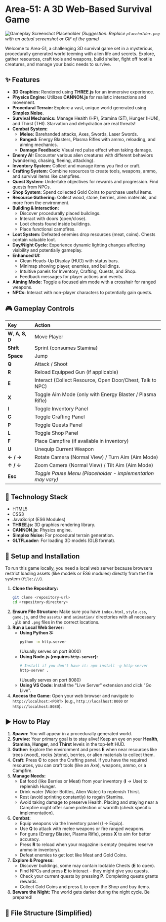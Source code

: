 # Area-51: A 3D Web-Based Survival Game

![Gameplay Screenshot Placeholder](placeholder.png)
*(Suggestion: Replace `placeholder.png` with an actual screenshot or GIF of the game)*

Welcome to Area-51, a challenging 3D survival game set in a mysterious, procedurally generated world teeming with alien life and secrets. Explore, gather resources, craft tools and weapons, build shelter, fight off hostile creatures, and manage your basic needs to survive.

## ✨ Features

*   **3D Graphics:** Rendered using **THREE.js** for an immersive experience.
*   **Physics Engine:** Utilizes **CANNON.js** for realistic interactions and movement.
*   **Procedural Terrain:** Explore a vast, unique world generated using **Simplex Noise**.
*   **Survival Mechanics:** Manage Health (HP), Stamina (ST), Hunger (HUN), and Thirst (THI). Starvation and dehydration are real threats!
*   **Combat System:**
    *   **Melee:** Barehanded attacks, Axes, Swords, Laser Swords.
    *   **Ranged:** Energy Blasters, Plasma Rifles with ammo, reloading, and aiming mechanics.
    *   **Damage Feedback:** Visual red pulse effect when taking damage.
*   **Enemy AI:** Encounter various alien creatures with different behaviors (wandering, chasing, fleeing, attacking).
*   **Inventory System:** Collect and manage items you find or craft.
*   **Crafting System:** Combine resources to create tools, weapons, ammo, and survival items like campfires.
*   **Quest System:** Undertake objectives for rewards and progression. Find quests from NPCs.
*   **Shop System:** Spend collected Gold Coins to purchase useful items.
*   **Resource Gathering:** Collect wood, stone, berries, alien materials, and more from the environment.
*   **Building & Interaction:**
    *   Discover procedurally placed buildings.
    *   Interact with doors (open/close).
    *   Loot chests found inside buildings.
    *   Place functional campfires.
*   **Loot System:** Defeated enemies drop resources (meat, coins). Chests contain valuable loot.
*   **Day/Night Cycle:** Experience dynamic lighting changes affecting visibility and potentially gameplay.
*   **Enhanced UI:**
    *   Clean Heads-Up Display (HUD) with status bars.
    *   Minimap showing player, enemies, and buildings.
    *   Intuitive panels for Inventory, Crafting, Quests, and Shop.
    *   Feedback messages for player actions and events.
*   **Aiming Mode:** Toggle a focused aim mode with a crosshair for ranged weapons.
*   **NPCs:** Interact with non-player characters to potentially gain quests.

## 🎮 Gameplay Controls

| Key          | Action                                                        |
| :----------- | :------------------------------------------------------------ |
| **W, A, S, D** | Move Player                                                   |
| **Shift**    | Sprint (consumes Stamina)                                     |
| **Space**    | Jump                                                          |
| **Q**        | Attack / Shoot                                                |
| **R**        | Reload Equipped Gun (if applicable)                           |
| **E**        | Interact (Collect Resource, Open Door/Chest, Talk to NPC)     |
| **X**        | Toggle Aim Mode (only with Energy Blaster / Plasma Rifle)     |
| **I**        | Toggle Inventory Panel                                        |
| **C**        | Toggle Crafting Panel                                         |
| **P**        | Toggle Quests Panel                                           |
| **L**        | Toggle Shop Panel                                             |
| **F**        | Place Campfire (if available in inventory)                    |
| **U**        | Unequip Current Weapon                                        |
| **← / →**    | Rotate Camera (Normal View) / Turn Aim (Aim Mode)           |
| **↑ / ↓**    | Zoom Camera (Normal View) / Tilt Aim (Aim Mode)             |
| **Esc**      | *Toggle Pause Menu (Placeholder - implementation may vary)* |

## 🔧 Technology Stack

*   HTML5
*   CSS3
*   JavaScript (ES6 Modules)
*   **THREE.js:** 3D graphics rendering library.
*   **CANNON.js:** Physics engine.
*   **Simplex Noise:** For procedural terrain generation.
*   **GLTFLoader:** For loading 3D models (GLB format).

## 🚀 Setup and Installation

To run this game locally, you need a local web server because browsers restrict loading assets (like models or ES6 modules) directly from the file system (`file:///`).

1.  **Clone the Repository:**
    ```bash
    git clone <repository-url>
    cd <repository-directory>
    ```
2.  **Ensure File Structure:** Make sure you have `index.html`, `style.css`, `game.js`, and the `assets/` and `animation/` directories with all necessary `.glb` and `.png` files in the correct locations.
3.  **Run a Local Web Server:**
    *   **Using Python 3:**
        ```bash
        python -m http.server
        ```
        (Usually serves on port 8000)
    *   **Using Node.js (requires `http-server`):**
        ```bash
        # Install if you don't have it: npm install -g http-server
        http-server .
        ```
        (Usually serves on port 8080)
    *   **Using VS Code:** Install the "Live Server" extension and click "Go Live".
4.  **Access the Game:** Open your web browser and navigate to `http://localhost:<PORT>` (e.g., `http://localhost:8000` or `http://localhost:8080`).

## ▶️ How to Play

1.  **Spawn:** You will appear in a procedurally generated world.
2.  **Survive:** Your primary goal is to stay alive! Keep an eye on your **Health**, **Stamina**, **Hunger**, and **Thirst** levels in the top-left HUD.
3.  **Gather:** Explore the environment and press **E** when near resources like trees (wood), rocks (stone), berries, or alien materials to collect them.
4.  **Craft:** Press **C** to open the Crafting panel. If you have the required resources, you can craft tools (like an Axe), weapons, ammo, or a Campfire.
5.  **Manage Needs:**
    *   Eat food (like Berries or Meat) from your inventory (**I** -> Use) to replenish Hunger.
    *   Drink water (Water Bottles, Alien Water) to replenish Thirst.
    *   Rest (avoid sprinting constantly) to regain Stamina.
    *   Avoid taking damage to preserve Health. Placing and staying near a Campfire might offer some protection or warmth (check specific implementation).
6.  **Combat:**
    *   Equip weapons via the Inventory panel (**I** -> Equip).
    *   Use **Q** to attack with melee weapons or fire ranged weapons.
    *   For guns (Energy Blaster, Plasma Rifle), press **X** to aim for better accuracy.
    *   Press **R** to reload when your magazine is empty (requires reserve ammo in inventory).
    *   Defeat enemies to get loot like Meat and Gold Coins.
7.  **Explore & Progress:**
    *   Discover buildings, some may contain lootable Chests (**E** to open).
    *   Find NPCs and press **E** to interact - they might give you quests.
    *   Check your current quests by pressing **P**. Completing quests grants rewards.
    *   Collect Gold Coins and press **L** to open the Shop and buy items.
8.  **Beware the Night:** The world gets darker during the night cycle. Be prepared!

## 📁 File Structure (Simplified)